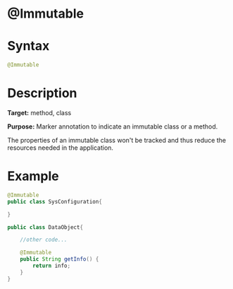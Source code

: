 # @Immutable

Syntax
======

``` java
@Immutable
```

Description
===========

**Target:** method, class

**Purpose:** Marker annotation to indicate an immutable class or a method.

The properties of an immutable class won't be tracked and thus reduce the resources needed in the application.

Example
=======

``` java
@Immutable
public class SysConfiguration{

}
```

``` java
public class DataObject{

    //other code...

    @Immutable
	public String getInfo() {
		return info;
	}
}
```
